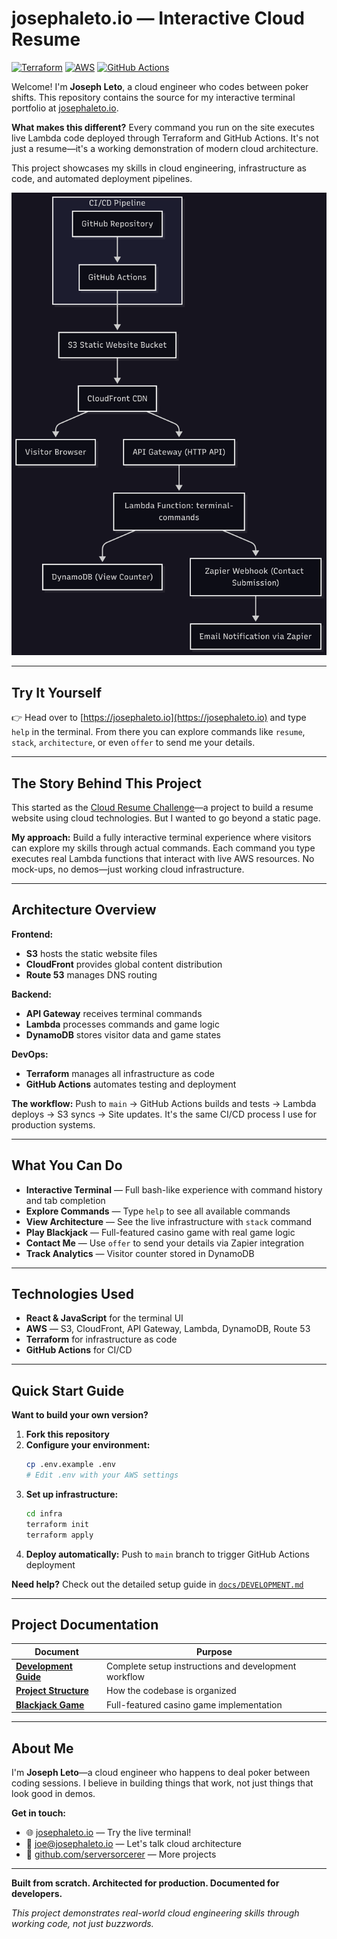 # josephaleto.io — Interactive Cloud Resume

[![Terraform](https://img.shields.io/badge/Terraform-623CE4?logo=terraform&logoColor=white)](https://www.terraform.io/)
[![AWS](https://img.shields.io/badge/AWS-232F3E?logo=amazonaws&logoColor=white)](https://aws.amazon.com/)
[![GitHub Actions](https://img.shields.io/badge/GitHub%20Actions-2088FF?logo=githubactions&logoColor=white)](https://github.com/features/actions)

Welcome! I'm **Joseph Leto**, a cloud engineer who codes between poker shifts. This repository contains the source for my interactive terminal portfolio at [josephaleto.io](https://josephaleto.io). 

**What makes this different?** Every command you run on the site executes live Lambda code deployed through Terraform and GitHub Actions. It's not just a resume—it's a working demonstration of modern cloud architecture.

This project showcases my skills in cloud engineering, infrastructure as code, and automated deployment pipelines.

<p align="center">
  <img src="website/images/architecture.png" alt="Cloud Architecture Diagram" width="600" />
</p>

---

## Try It Yourself

👉 Head over to [https://josephaleto.io](https://josephaleto.io) and type `help` in the terminal. From there you can explore commands like `resume`, `stack`, `architecture`, or even `offer` to send me your details.

---

## The Story Behind This Project

This started as the [Cloud Resume Challenge](https://cloudresumechallenge.dev/)—a project to build a resume website using cloud technologies. But I wanted to go beyond a static page.

**My approach:** Build a fully interactive terminal experience where visitors can explore my skills through actual commands. Each command you type executes real Lambda functions that interact with live AWS resources. No mock-ups, no demos—just working cloud infrastructure.

---

## Architecture Overview

**Frontend:**
- **S3** hosts the static website files
- **CloudFront** provides global content distribution
- **Route 53** manages DNS routing

**Backend:**
- **API Gateway** receives terminal commands
- **Lambda** processes commands and game logic
- **DynamoDB** stores visitor data and game states

**DevOps:**
- **Terraform** manages all infrastructure as code
- **GitHub Actions** automates testing and deployment

**The workflow:** Push to `main` → GitHub Actions builds and tests → Lambda deploys → S3 syncs → Site updates. It's the same CI/CD process I use for production systems.

---

## What You Can Do

- **Interactive Terminal** — Full bash-like experience with command history and tab completion
- **Explore Commands** — Type `help` to see all available commands
- **View Architecture** — See the live infrastructure with `stack` command
- **Play Blackjack** — Full-featured casino game with real game logic
- **Contact Me** — Use `offer` to send your details via Zapier integration
- **Track Analytics** — Visitor counter stored in DynamoDB

---

## Technologies Used

- **React & JavaScript** for the terminal UI
- **AWS** — S3, CloudFront, API Gateway, Lambda, DynamoDB, Route 53
- **Terraform** for infrastructure as code
- **GitHub Actions** for CI/CD

---

## Quick Start Guide

**Want to build your own version?**

1. **Fork this repository**
2. **Configure your environment:**
   ```bash
   cp .env.example .env
   # Edit .env with your AWS settings
   ```
3. **Set up infrastructure:**
   ```bash
   cd infra
   terraform init
   terraform apply
   ```
4. **Deploy automatically:**
   Push to `main` branch to trigger GitHub Actions deployment

**Need help?** Check out the detailed setup guide in [`docs/DEVELOPMENT.md`](docs/DEVELOPMENT.md)

---

## Project Documentation

| Document | Purpose |
|----------|----------|
| **[Development Guide](docs/DEVELOPMENT.md)** | Complete setup instructions and development workflow |
| **[Project Structure](docs/PROJECT_STRUCTURE.md)** | How the codebase is organized |
| **[Blackjack Game](docs/BLACKJACK_README.md)** | Full-featured casino game implementation |

---

## About Me

I'm **Joseph Leto**—a cloud engineer who happens to deal poker between coding sessions. I believe in building things that work, not just things that look good in demos.

**Get in touch:**
- 🌐 [josephaleto.io](https://josephaleto.io) — Try the live terminal!
- 📧 [joe@josephaleto.io](mailto:joe@josephaleto.io) — Let's talk cloud architecture
- 🐙 [github.com/serversorcerer](https://github.com/serversorcerer) — More projects

---

**Built from scratch. Architected for production. Documented for developers.**

*This project demonstrates real-world cloud engineering skills through working code, not just buzzwords.*
